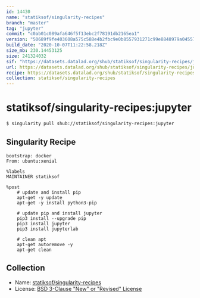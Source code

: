 ```yaml
---
id: 14430
name: "statiksof/singularity-recipes"
branch: "master"
tag: "jupyter"
commit: "c0ab01c089afa646f5f13ebc2f78191db2165ea1"
version: "50689f9fe403608a575c588e4b2fbc9e0b8557931271c99e8848979a04557e87"
build_date: "2020-10-07T11:22:58.218Z"
size_mb: 230.14453125
size: 241324032
sif: "https://datasets.datalad.org/shub/statiksof/singularity-recipes/jupyter/2020-10-07-c0ab01c0-50689f9f/50689f9fe403608a575c588e4b2fbc9e0b8557931271c99e8848979a04557e87.sif"
url: https://datasets.datalad.org/shub/statiksof/singularity-recipes/jupyter/2020-10-07-c0ab01c0-50689f9f/
recipe: https://datasets.datalad.org/shub/statiksof/singularity-recipes/jupyter/2020-10-07-c0ab01c0-50689f9f/Singularity
collection: statiksof/singularity-recipes
---
```


# statiksof/singularity-recipes:jupyter

```bash
$ singularity pull shub://statiksof/singularity-recipes:jupyter
```

## Singularity Recipe

```singularity
bootstrap: docker
From: ubuntu:xenial

%labels
MAINTAINER statiksof

%post
    # update and install pip
    apt-get -y update
    apt-get -y install python3-pip

    # update pip and install jupyter
    pip3 install --upgrade pip
    pip3 install jupyter
    pip3 install jupyterlab

    # clean apt
    apt-get autoremove -y
    apt-get clean
```

## Collection

 - Name: [statiksof/singularity-recipes](https://github.com/statiksof/singularity-recipes)
 - License: [BSD 3-Clause "New" or "Revised" License](https://api.github.com/licenses/bsd-3-clause)

